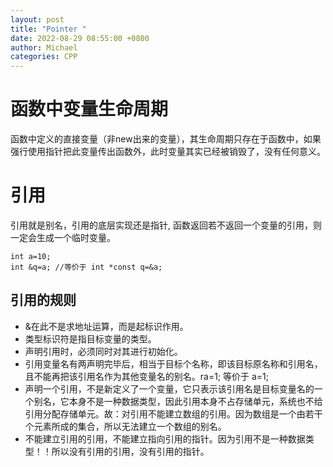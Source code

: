 ```yaml
---
layout: post
title: "Pointer "
date: 2022-08-29 08:55:00 +0800
author: Michael
categories: CPP
---
```


# 函数中变量生命周期
函数中定义的直接变量（非new出来的变量），其生命周期只存在于函数中，如果强行使用指针把此变量传出函数外，此时变量其实已经被销毁了，没有任何意义。

# 引用
引用就是别名，引用的底层实现还是指针, 函数返回若不返回一个变量的引用，则一定会生成一个临时变量。

    int a=10;
    int &q=a; //等价于 int *const q=&a;

## 引用的规则
- &在此不是求地址运算，而是起标识作用。
- 类型标识符是指目标变量的类型。
- 声明引用时，必须同时对其进行初始化。
- 引用变量名有两声明完毕后，相当于目标个名称，即该目标原名称和引用名，且不能再把该引用名作为其他变量名的别名。ra=1; 等价于 a=1;
- 声明一个引用，不是新定义了一个变量，它只表示该引用名是目标变量名的一个别名，它本身不是一种数据类型，因此引用本身不占存储单元，系统也不给引用分配存储单元。故：对引用不能建立数组的引用。因为数组是一个由若干个元素所成的集合，所以无法建立一个数组的别名。
- 不能建立引用的引用，不能建立指向引用的指针。因为引用不是一种数据类型！！所以没有引用的引用，没有引用的指针。